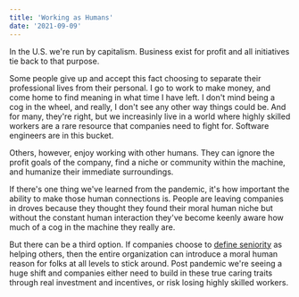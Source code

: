 ```yaml
---
title: 'Working as Humans'
date: '2021-09-09'
---
```


In the U.S. we're run by capitalism. Business exist for profit and all initiatives tie back to that purpose.

Some people give up and accept this fact choosing to separate their professional lives from their personal. I go to work to make money, and come home to find meaning in what time I have left. I don't mind being a cog in the wheel, and really, I don't see any other way things could be. And for many, they're right, but we increasinly live in a world where highly skilled workers are a rare resource that companies need to fight for. Software engineers are in this bucket.

Others, however, enjoy working with other humans. They can ignore the profit goals of the company, find a niche or community within the machine, and humanize their immediate surroundings.

If there's one thing we've learned from the pandemic, it's how important the ability to make those human connections is. People are leaving companies in droves because they thought they found their moral human niche but without the constant human interaction they've become keenly aware how much of a cog in the machine they really are.

But there can be a third option. If companies choose to [define seniority](09-09-what-makes-a-senior-engineer) as helping others, then the entire organization can introduce a moral human reason for folks at all levels to stick around. Post pandemic we're seeing a huge shift and companies either need to build in these true caring traits through real investment and incentives, or risk losing highly skilled workers.